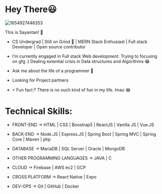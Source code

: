 # Hey There😃

![1654927446353](https://user-images.githubusercontent.com/80694739/174454495-a87cff34-5de9-4f63-88d9-259636871964.jpg)


This is Sayantan! 🤙

- CS Undergrad | Still on Grind :slightly_smiling_face: | MERN Stack Enthusiast | Full stack Developer | Open source contributor

- I’m currently engaged in  Full stack Web development. Trying to focusing  on gfg :) Dealing  extential crisis in Data structures and Algorithms 😂


-  Ask me about the life of a programmer :slightly_smiling_face:
  
-  Looking for Project partners
  
- ⚡ Fun fact:? There is no such kind of fun in my life. lmao 😂


# Technical Skills: 

- FRONT-END -> HTML | CSS | Boostrap5 | ReactJS | Vanilla JS | Vue.JS 
 
- BACK-END ->  Node.JS | Express.JS | Spring Boot | Spring MVC | Spring Core | Maven | php 

- DATABASE -> MariaDB | SQL Server | Oracle | MongoDB 

- OTHER PROGRAMMING LANGUAGES -> JAVA | C 

- CLOUD -> Firebase | AWS ec2 | GCP

- CROSS PLATFORM -> React Native | Expo 

- DEV-OPS -> Git | GitHub | Docker

